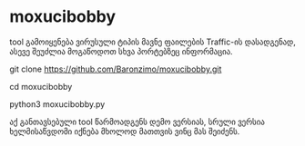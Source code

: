 # moxucibobby
tool გამოიყენება ვირუსული ტიპის მავნე ფაილების Traffic-ის დასადგენად,  ასევე შეუძლია მოგაწოდოთ სხვა პორტებზეც ინფორმაცია. 

git clone  https://github.com/Baronzimo/moxucibobby.git

cd moxucibobby

python3 moxucibobby.py

აქ განთავსებული tool წარმოადგენს დემო ვერსიას, სრული ვერსია ხელმისაწვდომი იქნება მხოლოდ მათთვის ვინც მას შეიძენს.
